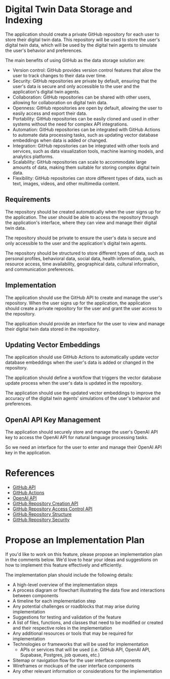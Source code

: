 # Digital Twin Data Storage and Indexing

The application should create a private GitHub repository for each user to store their digital twin data. This repository will be used to store the user's digital twin data, which will be used by the digital twin agents to simulate the user's behavior and preferences.

The main benefits of using GitHub as the data storage solution are:
- Version control: GitHub provides version control features that allow the user to track changes to their data over time.
- Security: GitHub repositories are private by default, ensuring that the user's data is secure and only accessible to the user and the application's digital twin agents.
- Collaboration: GitHub repositories can be shared with other users, allowing for collaboration on digital twin data.
- Openness: GitHub repositories are open by default, allowing the user to easily access and export their data.
- Portability: GitHub repositories can be easily cloned and used in other systems without the need for complex API integrations.
- Automation: GitHub repositories can be integrated with GitHub Actions to automate data processing tasks, such as updating vector database embeddings when data is added or changed.
- Integration: GitHub repositories can be integrated with other tools and services, such as data visualization tools, machine learning models, and analytics platforms.
- Scalability: GitHub repositories can scale to accommodate large amounts of data, making them suitable for storing complex digital twin data.
- Flexibility: GitHub repositories can store different types of data, such as text, images, videos, and other multimedia content.

## Requirements

The repository should be created automatically when the user signs up for the application.
The user should be able to access the repository through the application's interface,
where they can view and manage their digital twin data.

The repository should be private to ensure the user's data is secure and only accessible to the user and the application's digital twin agents.

The repository should be structured to store different types of data, such as personal profiles, behavioral data, social data, health information, goals, resource access, time availability, geographical data, cultural information, and communication preferences.


## Implementation

The application should use the GitHub API to create and manage the user's repository.
When the user signs up for the application, the application should create a private repository for the user and grant the user access to the repository.

The application should provide an interface for the user to view and manage their digital twin data stored in the repository.

## Updating Vector Embeddings

The application should use GitHub Actions to automatically update vector database embeddings when the user's data is added or changed in the repository.

The application should define a workflow that triggers the vector database update process when the user's data is updated in the repository.

The application should use the updated vector embeddings to improve the accuracy of the digital twin agents' simulations of the user's behavior and preferences.

## OpenAI API Key Management

The application should securely store and manage the user's OpenAI API key to access the OpenAI API for natural language processing tasks.

So we need an interface for the user to enter and manage their OpenAI API key in the application.

# References

- [GitHub API](https://docs.github.com/en/rest)
- [GitHub Actions](https://docs.github.com/en/actions)
- [OpenAI API](https://beta.openai.com/docs/)
- [GitHub Repository Creation API](https://docs.github.com/en/rest/reference/repos#create-a-repository-for-the-authenticated-user)
- [GitHub Repository Access Control API](https://docs.github.com/en/rest/reference/repos#add-a-repository-collaborator)
- [GitHub Repository Structure](https://docs.github.com/en/rest/reference/repos#create-a-file)
- [GitHub Repository Security](https://docs.github.com/en/rest/reference/repos#update-a-repository)

# Propose an Implementation Plan

If you'd like to work on this feature, please propose an implementation plan in the comments below. We'd love to hear your ideas and suggestions on how to implement this feature effectively and efficiently.

The implementation plan should include the following details:
- A high-level overview of the implementation steps
- A process diagram or flowchart illustrating the data flow and interactions between components
- A timeline for each implementation step
- Any potential challenges or roadblocks that may arise during implementation
- Suggestions for testing and validation of the feature
- A list of files, functions, and classes that need to be modified or created and their respective roles in the implementation
- Any additional resources or tools that may be required for implementation
- Technologies or frameworks that will be used for implementation
  - APIs or services that will be used (i.e. GitHub API, OpenAI API, Supabase, Postgres, job queues, etc.)
- Sitemap or navigation flow for the user interface components
- Wireframes or mockups of the user interface components
- Any other relevant information or considerations for the implementation


